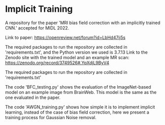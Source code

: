 # Implicit Training

A repository for the paper 'MRI bias field correction with an implicitly trained CNN.' accepted for MIDL 2022.

Link to paper: https://openreview.net/forum?id=LbHd47ij5s

The required packages to run the repository are collected in 'requirements.txt', and the Python version we used is 3.7.13
Link to the Zenodo site with the trained model and an example MR scan: https://zenodo.org/record/3749526#.YpXdjL9ByV4

The required packages to run the repository are collected in 'requirements.txt'

The code 'BFC_testing.py' shows the evaluation of the ImageNet-based model on an example image from BrainWeb. This model is the same as the one evaluated in the paper.

The code 'AWGN_training.py' shows how simple it is to implement implicit learning, instead of the case of bias field correction, here we present a training process for Gaussian Noise removal.
